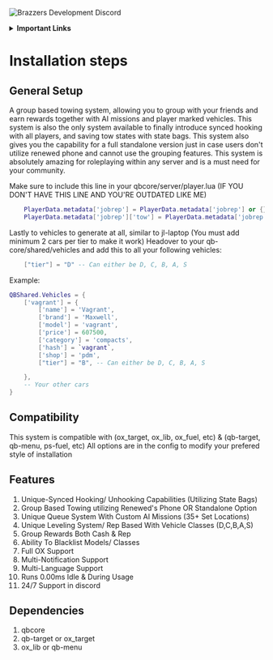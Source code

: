 ![Brazzers Development Discord](https://i.imgur.com/nXhPxIO.png)

<details>
    <summary><b>Important Links</b></summary>
        <p>
            <a href="https://discord.gg/J7EH9f9Bp3">
                <img alt="GitHub" src="https://logos-download.com/wp-content/uploads/2021/01/Discord_Logo_full.png"
                width="150" height="55">
            </a>
        </p>
        <p>
            <a href="https://ko-fi.com/mannyonbrazzers">
                <img alt="GitHub" src="https://uploads-ssl.webflow.com/5c14e387dab576fe667689cf/61e11149b3af2ee970bb8ead_Ko-fi_logo.png"
                width="150" height="55">
            </a>
        </p>
</details>

# Installation steps

## General Setup
A group based towing system, allowing you to group with your friends and earn rewards together with AI missions and player marked vehicles. This system is also the only system available to finally introduce synced hooking with all players, and saving tow states with state bags. This system also gives you the capability for a full standalone version just in case users don't utilize renewed phone and cannot use the grouping features. This system is absolutely amazing for roleplaying within any server and is a must need for your community.

Make sure to include this line in your qbcore/server/player.lua (IF YOU DON'T HAVE THIS LINE AND YOU'RE OUTDATED LIKE ME)
```lua
    PlayerData.metadata['jobrep'] = PlayerData.metadata['jobrep'] or {}
    PlayerData.metadata['jobrep']['tow'] = PlayerData.metadata['jobrep']['tow'] or 0
```

Lastly to vehicles to generate at all, similar to jl-laptop (You must add minimum 2 cars per tier to make it work) Headover to your qb-core/shared/vehicles and add this to all your following vehicles:
```lua
    ["tier"] = "D" -- Can either be D, C, B, A, S
```
Example:
```lua
QBShared.Vehicles = {
    ['vagrant'] = {
        ['name'] = 'Vagrant',
        ['brand'] = 'Maxwell',
        ['model'] = 'vagrant',
        ['price'] = 607500,
        ['category'] = 'compacts',
        ['hash'] = `vagrant`,
        ['shop'] = 'pdm',
        ["tier"] = "B", -- Can either be D, C, B, A, S

    },
    -- Your other cars
}
```

## Compatibility
This system is compatible with (ox_target, ox_lib, ox_fuel, etc) & (qb-target, qb-menu, ps-fuel, etc) All options are in the config to modify your prefered style of installation

## Features
1. Unique-Synced Hooking/ Unhooking Capabilities (Utilizing State Bags)
2. Group Based Towing utilizing Renewed's Phone OR Standalone Option
3. Unique Queue System With Custom AI Missions (35+ Set Locations)
4. Unique Leveling System/ Rep Based With Vehicle Classes (D,C,B,A,S)
5. Group Rewards Both Cash & Rep
6. Ability To Blacklist Models/ Classes
7. Full OX Support
8. Multi-Notification Support
9. Multi-Language Support
10. Runs 0.00ms Idle & During Usage
11. 24/7 Support in discord

## Dependencies
1. qbcore
2. qb-target or ox_target
3. ox_lib or qb-menu